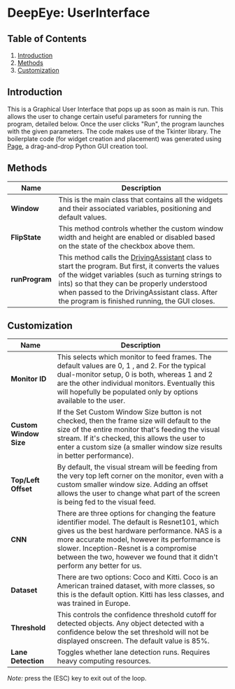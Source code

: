 # DeepEye: UserInterface

## Table of Contents
1. [Introduction](#introduction)
2. [Methods](#methods)
3. [Customization](#customization)


## Introduction
This is a Graphical User Interface that pops up as soon as main is run.  This allows the user to change certain useful parameters for running the program, detailed below.  Once the user clicks "Run", the program launches with the given parameters.
The code makes use of the Tkinter library.  The boilerplate code (for widget creation and placement) was generated using [Page](http://page.sourceforge.net/), a drag-and-drop Python GUI creation tool.


## Methods
Name | Description 
--- | ---
**Window** | This is the main class that contains all the widgets and their associated variables, positioning and default values.
**FlipState** | This method controls whether the custom window width and height are enabled or disabled based on the state of the checkbox above them.
**runProgram** | This method calls the [DrivingAssistant](driving_assistant/README.md) class to start the program.  But first, it converts the values of the widget variables (such as turning strings to ints) so that they can be properly understood when passed to the DrivingAssistant class.  After the program is finished running, the GUI closes.    

## Customization
Name | Description 
--- | ---
**Monitor ID** | This selects which monitor to feed frames.  The default values are 0, 1 , and 2.  For the typical dual-monitor setup, 0 is both, whereas 1 and 2 are the other individual monitors.  Eventually this will hopefully be populated only by options available to the user.
**Custom Window Size** | If the Set Custom Window Size button is not checked, then the frame size will default to the size of the entire monitor that's feeding the visual stream.  If it's checked, this allows the user to enter a custom size (a smaller window size results in better performance).
**Top/Left Offset** | By default, the visual stream will be feeding from the very top left corner on the monitor, even with a custom smaller window size.  Adding an offset allows the user to change what part of the screen is being fed to the visual feed.
**CNN** | There are three options for changing the feature identifier model. The default is Resnet101, which gives us the best hardware performance.  NAS is a more accurate model, however its performance is slower.  Inception-Resnet is a compromise between the two, however we found that it didn't perform any better for us.
**Dataset** | There are two options: Coco and Kitti.  Coco is an American trained dataset, with more classes, so this is the default option.  Kitti has less classes, and was trained in Europe.
**Threshold** | This controls the confidence threshold cutoff for detected objects.  Any object detected with a confidence below the set threshold will not be displayed onscreen.  The default value is 85%.
**Lane Detection** | Toggles whether lane detection runs.  Requires heavy computing resources.


*Note:* press the (ESC) key to exit out of the loop.